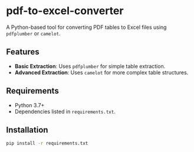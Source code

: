 # pdf-to-excel-converter
A Python-based tool for converting PDF tables to Excel files using `pdfplumber` or `camelot`.

## Features
- **Basic Extraction**: Uses `pdfplumber` for simple table extraction.
- **Advanced Extraction**: Uses `camelot` for more complex table structures.

## Requirements
- Python 3.7+
- Dependencies listed in `requirements.txt`.

## Installation
```bash
pip install -r requirements.txt
